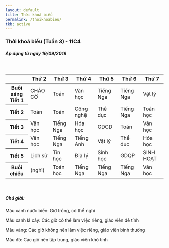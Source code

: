 ```yaml
---
layout: default
title: Thời khoá biểu
permalink: /thoikhoabieu/
tkb: active
---
```

<style>
.equilibrium{
  width: 100%;
  border: 1px solid #999;
  border-right: none;
  border-bottom: none;
  background-color: rgba(236,236,236,.5);
}

.equilibrium td{
    border-right: 1px solid #999;
    border-bottom: 1px solid #999;
}

.equilibrium td{
  position: relative;
  height: 200px;
}

.equilibrium .sup{
  display: block;
  position: relative;
  width: 50%;
  float: left;
  padding-bottom: 15%;
  line-height: 100%;
  text-align: center;
  z-index: 1;
}

.equilibrium .inf{
  display: block;
  position: relative;
  width: 50%;
  float: left;
  padding-top: 15%;
line-height: 100%;
  text-align: center;
  z-index: 1;
}

.equilibrium td::after{
  content: "";
  position: absolute;
  z-index: 0;
  top: 0;
  left: 0;
  width: 100%;
  height: 100%;
  background-color: rgba(218,218,218,.5);
  background-size: cover;
  clip-path: polygon(100% 0%, 0% 0%, 0% 100%);
}
    </style>
<h3><i class="far fa-calendar-alt"></i> Thời khoá biểu (Tuần 3) - 11C4</h3>
<h5>Áp dụng từ ngày 16/09/2019</h5>
<br/>
<table class="table table-bordered">
<thead>
    <tr class="table-active">
        <th class="table-light">
      </th>
        <th>Thứ 2</th>
        <th>Thứ 3</th>
        <th>Thứ 4</th>
        <th>Thứ 5</th>
        <th>Thứ 6</th>
        <th>Thứ 7</th>
    </tr>
</thead>
<tbody>
 <tr>
    <th class="table-active">Buổi sáng<br/>Tiết 1</th>
    <td class="table-success">CHÀO CỜ</td>
    <td class="table-warning">Toán</td>
    <td class="table-warning">Văn học</td>
    <td class="table-danger">Tiếng Nga</td>
    <td class="table-danger">Tiếng Nga</td>
    <td class="table-warning">Vật lý</td>
    </tr>
    <tr>
        <th class="table-active">Tiết 2</th>
        <td class="table-warning">Toán</td>
    <td class="table-warning">Toán</td>
    <td class="table-success">Công nghệ</td>
    <td class="table-info">Thể dục</td>
    <td class="table-danger">Tiếng Nga</td>
    <td class="table-warning">Toán học</td>
</tr>
<tr>
        <th class="table-active">Tiết 3</th>
        <td class="table-warning">Văn học</td>
    <td class="table-danger">Tiếng Nga</td>
    <td class="table-danger">Hóa học</td>
    <td class="table-info">GDCD</td>
    <td class="table-warning">Toán</td>
    <td class="table-warning">Văn học</td>
</tr>
<tr>
        <th class="table-active">Tiết 4</th>
        <td class="table-warning">Văn học</td>
    <td class="table-danger">Tiếng Nga</td>
    <td class="table-success">Tiếng Anh</td>
    <td class="table-warning">Vật lý</td>
    <td class="table-info">Thể dục</td>
    <td class="table-danger">Hóa học</td>
</tr>
<tr>
        <th class="table-active">Tiết 5</th>
        <td class="table-success">Lịch sử</td>
    <td class="table-success">Tin học</td>
    <td class="table-success">Địa lý</td>
    <td class="table-success">Sinh học</td>
    <td class="table-info">GDQP</td>
    <td class="table-info">SINH HOẠT</td>
</tr>
 <tr>
    <th class="table-active">Buổi chiều</th>
    <td class="table-info">(nghỉ)</td>
    <td class="table-warning">Toán học</td>
    <td class="table-danger">Tiếng Nga</td>
    <td class="table-danger">Tiếng Nga</td>
    <td class="table-danger">Tiếng Nga</td>
    <td class="table-warning">Văn học</td>
</tr>
</tbody>
</table>
<br/>
<h5><i class="fas fa-question-circle"></i> Chú giải:</h5>
<p><a class="text-info">Màu xanh nước biển:</a> Giờ trống, có thể nghỉ</p>
<p><a class="text-success">Màu xanh lá cây:</a> Các giờ có thể làm việc riêng, giáo viên dễ tính
</p>
<p><a class="text-warning">Màu vàng:</a> Các giờ không nên làm việc riêng, giáo viên bình thường</p>
<p><a class="text-danger">Màu đỏ:</a> Các giờ nên tập trung, giáo viên khó tính</p>
